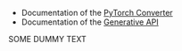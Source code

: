 
* Documentation of the [PyTorch Converter](../docs/pytorch_converter/README.md)
* Documentation of the [Generative API](generative/)

SOME DUMMY TEXT